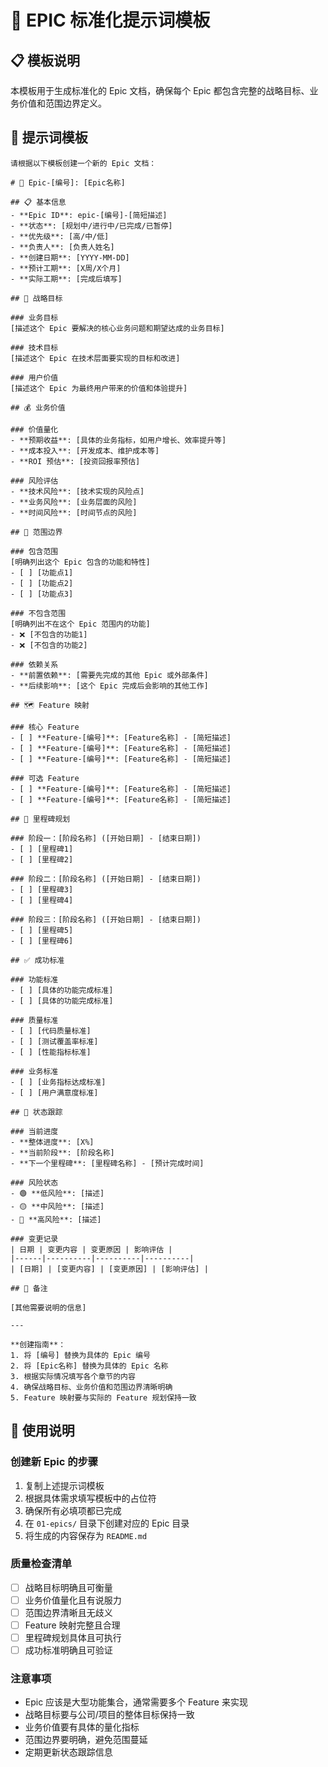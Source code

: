 # 🚀 EPIC 标准化提示词模板

## 📋 模板说明

本模板用于生成标准化的 Epic 文档，确保每个 Epic 都包含完整的战略目标、业务价值和范围边界定义。

## 🎯 提示词模板

```
请根据以下模板创建一个新的 Epic 文档：

# 🚀 Epic-[编号]: [Epic名称]

## 📋 基本信息
- **Epic ID**: epic-[编号]-[简短描述]
- **状态**: [规划中/进行中/已完成/已暂停]
- **优先级**: [高/中/低]
- **负责人**: [负责人姓名]
- **创建日期**: [YYYY-MM-DD]
- **预计工期**: [X周/X个月]
- **实际工期**: [完成后填写]

## 🎯 战略目标

### 业务目标
[描述这个 Epic 要解决的核心业务问题和期望达成的业务目标]

### 技术目标
[描述这个 Epic 在技术层面要实现的目标和改进]

### 用户价值
[描述这个 Epic 为最终用户带来的价值和体验提升]

## 💰 业务价值

### 价值量化
- **预期收益**: [具体的业务指标，如用户增长、效率提升等]
- **成本投入**: [开发成本、维护成本等]
- **ROI 预估**: [投资回报率预估]

### 风险评估
- **技术风险**: [技术实现的风险点]
- **业务风险**: [业务层面的风险]
- **时间风险**: [时间节点的风险]

## 🎯 范围边界

### 包含范围
[明确列出这个 Epic 包含的功能和特性]
- [ ] [功能点1]
- [ ] [功能点2]
- [ ] [功能点3]

### 不包含范围
[明确列出不在这个 Epic 范围内的功能]
- ❌ [不包含的功能1]
- ❌ [不包含的功能2]

### 依赖关系
- **前置依赖**: [需要先完成的其他 Epic 或外部条件]
- **后续影响**: [这个 Epic 完成后会影响的其他工作]

## 🗺️ Feature 映射

### 核心 Feature
- [ ] **Feature-[编号]**: [Feature名称] - [简短描述]
- [ ] **Feature-[编号]**: [Feature名称] - [简短描述]
- [ ] **Feature-[编号]**: [Feature名称] - [简短描述]

### 可选 Feature
- [ ] **Feature-[编号]**: [Feature名称] - [简短描述]
- [ ] **Feature-[编号]**: [Feature名称] - [简短描述]

## 📅 里程碑规划

### 阶段一：[阶段名称] ([开始日期] - [结束日期])
- [ ] [里程碑1]
- [ ] [里程碑2]

### 阶段二：[阶段名称] ([开始日期] - [结束日期])
- [ ] [里程碑3]
- [ ] [里程碑4]

### 阶段三：[阶段名称] ([开始日期] - [结束日期])
- [ ] [里程碑5]
- [ ] [里程碑6]

## ✅ 成功标准

### 功能标准
- [ ] [具体的功能完成标准]
- [ ] [具体的功能完成标准]

### 质量标准
- [ ] [代码质量标准]
- [ ] [测试覆盖率标准]
- [ ] [性能指标标准]

### 业务标准
- [ ] [业务指标达成标准]
- [ ] [用户满意度标准]

## 🔄 状态跟踪

### 当前进度
- **整体进度**: [X%]
- **当前阶段**: [阶段名称]
- **下一个里程碑**: [里程碑名称] - [预计完成时间]

### 风险状态
- 🟢 **低风险**: [描述]
- 🟡 **中风险**: [描述]
- 🔴 **高风险**: [描述]

### 变更记录
| 日期 | 变更内容 | 变更原因 | 影响评估 |
|------|----------|----------|----------|
| [日期] | [变更内容] | [变更原因] | [影响评估] |

## 📝 备注

[其他需要说明的信息]

---

**创建指南**：
1. 将 [编号] 替换为具体的 Epic 编号
2. 将 [Epic名称] 替换为具体的 Epic 名称
3. 根据实际情况填写各个章节的内容
4. 确保战略目标、业务价值和范围边界清晰明确
5. Feature 映射要与实际的 Feature 规划保持一致
```

## 🔧 使用说明

### 创建新 Epic 的步骤

1. 复制上述提示词模板
2. 根据具体需求填写模板中的占位符
3. 确保所有必填项都已完成
4. 在 `01-epics/` 目录下创建对应的 Epic 目录
5. 将生成的内容保存为 `README.md`

### 质量检查清单

- [ ] 战略目标明确且可衡量
- [ ] 业务价值量化且有说服力
- [ ] 范围边界清晰且无歧义
- [ ] Feature 映射完整且合理
- [ ] 里程碑规划具体且可执行
- [ ] 成功标准明确且可验证

### 注意事项

- Epic 应该是大型功能集合，通常需要多个 Feature 来实现
- 战略目标要与公司/项目的整体目标保持一致
- 业务价值要有具体的量化指标
- 范围边界要明确，避免范围蔓延
- 定期更新状态跟踪信息
